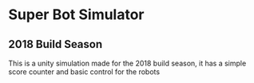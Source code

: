 # Super Bot Simulator
## 2018 Build Season
This is a unity simulation made for the 2018 build season, it has a simple score counter and basic control for the robots
